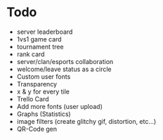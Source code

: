 # Todo

- server leaderboard
- 1vs1 game card
- tournament tree
- rank card
- server/clan/esports collaboration
- welcome/leave status as a circle
- Custom user fonts
- Transparency
- x & y for every tile
- Trello Card
- Add more fonts (user upload)
- Graphs (Statistics)
- image filters (create glitchy gif, distortion, etc...)
- QR-Code gen
